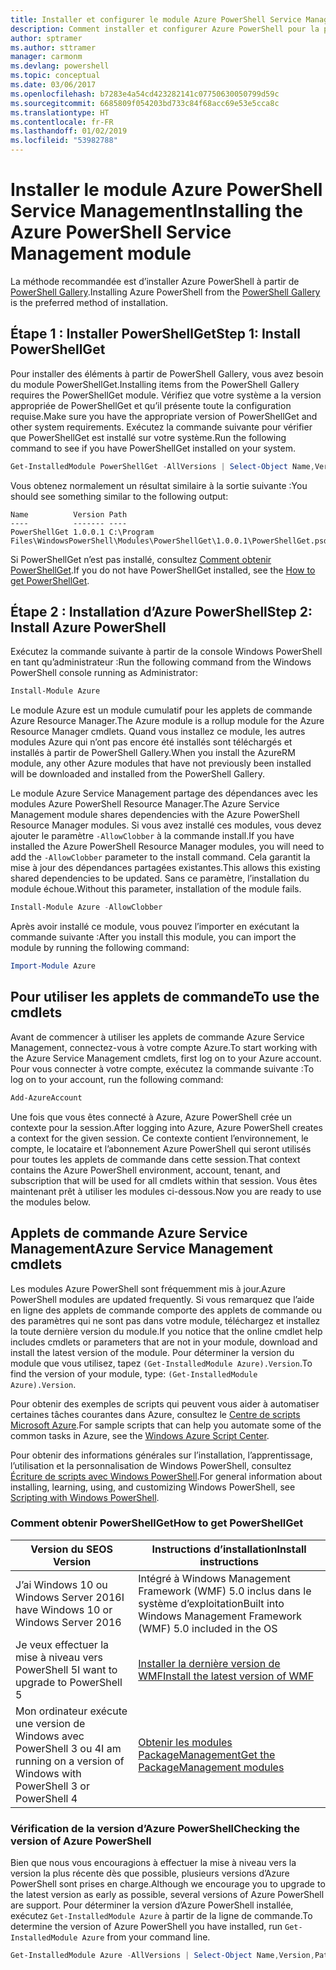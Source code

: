 ```yaml
---
title: Installer et configurer le module Azure PowerShell Service Management | Microsoft Docs
description: Comment installer et configurer Azure PowerShell pour la première utilisation.
author: sptramer
ms.author: sttramer
manager: carmonm
ms.devlang: powershell
ms.topic: conceptual
ms.date: 03/06/2017
ms.openlocfilehash: b7283e4a54cd423282141c07750630050799d59c
ms.sourcegitcommit: 6685809f054203bd733c84f68acc69e53e5cca8c
ms.translationtype: HT
ms.contentlocale: fr-FR
ms.lasthandoff: 01/02/2019
ms.locfileid: "53982788"
---
```

# <a name="installing-the-azure-powershell-service-management-module"></a><span data-ttu-id="a8ebe-103">Installer le module Azure PowerShell Service Management</span><span class="sxs-lookup"><span data-stu-id="a8ebe-103">Installing the Azure PowerShell Service Management module</span></span>

<span data-ttu-id="a8ebe-104">La méthode recommandée est d’installer Azure PowerShell à partir de [PowerShell Gallery](https://www.powershellgallery.com/).</span><span class="sxs-lookup"><span data-stu-id="a8ebe-104">Installing Azure PowerShell from the [PowerShell Gallery](https://www.powershellgallery.com/) is the preferred method of installation.</span></span>

## <a name="step-1-install-powershellget"></a><span data-ttu-id="a8ebe-105">Étape 1 : Installer PowerShellGet</span><span class="sxs-lookup"><span data-stu-id="a8ebe-105">Step 1: Install PowerShellGet</span></span>

<span data-ttu-id="a8ebe-106">Pour installer des éléments à partir de PowerShell Gallery, vous avez besoin du module PowerShellGet.</span><span class="sxs-lookup"><span data-stu-id="a8ebe-106">Installing items from the PowerShell Gallery requires the PowerShellGet module.</span></span> <span data-ttu-id="a8ebe-107">Vérifiez que votre système a la version appropriée de PowerShellGet et qu’il présente toute la configuration requise.</span><span class="sxs-lookup"><span data-stu-id="a8ebe-107">Make sure you have the appropriate version of PowerShellGet and other system requirements.</span></span> <span data-ttu-id="a8ebe-108">Exécutez la commande suivante pour vérifier que PowerShellGet est installé sur votre système.</span><span class="sxs-lookup"><span data-stu-id="a8ebe-108">Run the following command to see if you have PowerShellGet installed on your system.</span></span>

```powershell
Get-InstalledModule PowerShellGet -AllVersions | Select-Object Name,Version,Path
```

<span data-ttu-id="a8ebe-109">Vous obtenez normalement un résultat similaire à la sortie suivante :</span><span class="sxs-lookup"><span data-stu-id="a8ebe-109">You should see something similar to the following output:</span></span>

```output
Name          Version Path
----          ------- ----
PowerShellGet 1.0.0.1 C:\Program Files\WindowsPowerShell\Modules\PowerShellGet\1.0.0.1\PowerShellGet.psd1
```

<span data-ttu-id="a8ebe-110">Si PowerShellGet n’est pas installé, consultez [Comment obtenir PowerShellGet](#how-to-get-powershellget).</span><span class="sxs-lookup"><span data-stu-id="a8ebe-110">If you do not have PowerShellGet installed, see the [How to get PowerShellGet](#how-to-get-powershellget).</span></span>

## <a name="step-2-install-azure-powershell"></a><span data-ttu-id="a8ebe-111">Étape 2 : Installation d’Azure PowerShell</span><span class="sxs-lookup"><span data-stu-id="a8ebe-111">Step 2: Install Azure PowerShell</span></span>

<span data-ttu-id="a8ebe-112">Exécutez la commande suivante à partir de la console Windows PowerShell en tant qu’administrateur :</span><span class="sxs-lookup"><span data-stu-id="a8ebe-112">Run the following command from the Windows PowerShell console running as Administrator:</span></span>

```powershell
Install-Module Azure
```

<span data-ttu-id="a8ebe-113">Le module Azure est un module cumulatif pour les applets de commande Azure Resource Manager.</span><span class="sxs-lookup"><span data-stu-id="a8ebe-113">The Azure module is a rollup module for the Azure Resource Manager cmdlets.</span></span> <span data-ttu-id="a8ebe-114">Quand vous installez ce module, les autres modules Azure qui n’ont pas encore été installés sont téléchargés et installés à partir de PowerShell Gallery.</span><span class="sxs-lookup"><span data-stu-id="a8ebe-114">When you install the AzureRM module, any other Azure modules that have not previously been installed will be downloaded and installed from the PowerShell Gallery.</span></span>

<span data-ttu-id="a8ebe-115">Le module Azure Service Management partage des dépendances avec les modules Azure PowerShell Resource Manager.</span><span class="sxs-lookup"><span data-stu-id="a8ebe-115">The Azure Service Management module shares dependencies with the Azure PowerShell Resource Manager modules.</span></span> <span data-ttu-id="a8ebe-116">Si vous avez installé ces modules, vous devez ajouter le paramètre `-AllowClobber` à la commande install.</span><span class="sxs-lookup"><span data-stu-id="a8ebe-116">If you have installed the Azure PowerShell Resource Manager modules, you will need to add the `-AllowClobber` parameter to the install command.</span></span> <span data-ttu-id="a8ebe-117">Cela garantit la mise à jour des dépendances partagées existantes.</span><span class="sxs-lookup"><span data-stu-id="a8ebe-117">This allows this existing shared dependencies to be updated.</span></span> <span data-ttu-id="a8ebe-118">Sans ce paramètre, l’installation du module échoue.</span><span class="sxs-lookup"><span data-stu-id="a8ebe-118">Without this parameter, installation of the module fails.</span></span>

```powershell
Install-Module Azure -AllowClobber
```

<span data-ttu-id="a8ebe-119">Après avoir installé ce module, vous pouvez l’importer en exécutant la commande suivante :</span><span class="sxs-lookup"><span data-stu-id="a8ebe-119">After you install this module, you can import the module by running the following command:</span></span>

```powershell
Import-Module Azure
```

## <a name="to-use-the-cmdlets"></a><span data-ttu-id="a8ebe-120">Pour utiliser les applets de commande</span><span class="sxs-lookup"><span data-stu-id="a8ebe-120">To use the cmdlets</span></span>

<span data-ttu-id="a8ebe-121">Avant de commencer à utiliser les applets de commande Azure Service Management, connectez-vous à votre compte Azure.</span><span class="sxs-lookup"><span data-stu-id="a8ebe-121">To start working with the Azure Service Management cmdlets, first log on to your Azure account.</span></span> <span data-ttu-id="a8ebe-122">Pour vous connecter à votre compte, exécutez la commande suivante :</span><span class="sxs-lookup"><span data-stu-id="a8ebe-122">To log on to your account, run the following command:</span></span>

```powershell
Add-AzureAccount
```

<span data-ttu-id="a8ebe-123">Une fois que vous êtes connecté à Azure, Azure PowerShell crée un contexte pour la session.</span><span class="sxs-lookup"><span data-stu-id="a8ebe-123">After logging into Azure, Azure PowerShell creates a context for the given session.</span></span> <span data-ttu-id="a8ebe-124">Ce contexte contient l’environnement, le compte, le locataire et l’abonnement Azure PowerShell qui seront utilisés pour toutes les applets de commande dans cette session.</span><span class="sxs-lookup"><span data-stu-id="a8ebe-124">That context contains the Azure PowerShell environment, account, tenant, and subscription that will be used for all cmdlets within that session.</span></span> <span data-ttu-id="a8ebe-125">Vous êtes maintenant prêt à utiliser les modules ci-dessous.</span><span class="sxs-lookup"><span data-stu-id="a8ebe-125">Now you are ready to use the modules below.</span></span>

## <a name="azure-service-management-cmdlets"></a><span data-ttu-id="a8ebe-126">Applets de commande Azure Service Management</span><span class="sxs-lookup"><span data-stu-id="a8ebe-126">Azure Service Management cmdlets</span></span>

<span data-ttu-id="a8ebe-127">Les modules Azure PowerShell sont fréquemment mis à jour.</span><span class="sxs-lookup"><span data-stu-id="a8ebe-127">Azure PowerShell modules are updated frequently.</span></span> <span data-ttu-id="a8ebe-128">Si vous remarquez que l’aide en ligne des applets de commande comporte des applets de commande ou des paramètres qui ne sont pas dans votre module, téléchargez et installez la toute dernière version du module.</span><span class="sxs-lookup"><span data-stu-id="a8ebe-128">If you notice that the online cmdlet help includes cmdlets or parameters that are not in your module, download and install the latest version of the module.</span></span> <span data-ttu-id="a8ebe-129">Pour déterminer la version du module que vous utilisez, tapez `(Get-InstalledModule Azure).Version`.</span><span class="sxs-lookup"><span data-stu-id="a8ebe-129">To find the version of your module, type: `(Get-InstalledModule Azure).Version`.</span></span>

<span data-ttu-id="a8ebe-130">Pour obtenir des exemples de scripts qui peuvent vous aider à automatiser certaines tâches courantes dans Azure, consultez le [Centre de scripts Microsoft Azure](http://www.windowsazure.com/documentation/scripts/).</span><span class="sxs-lookup"><span data-stu-id="a8ebe-130">For sample scripts that can help you automate some of the common tasks in Azure, see the [Windows Azure Script Center](http://www.windowsazure.com/documentation/scripts/).</span></span>

<span data-ttu-id="a8ebe-131">Pour obtenir des informations générales sur l’installation, l’apprentissage, l’utilisation et la personnalisation de Windows PowerShell, consultez [Écriture de scripts avec Windows PowerShell](http://go.microsoft.com/fwlink/p/?linkid=320210).</span><span class="sxs-lookup"><span data-stu-id="a8ebe-131">For general information about installing, learning, using, and customizing Windows PowerShell, see [Scripting with Windows PowerShell](http://go.microsoft.com/fwlink/p/?linkid=320210).</span></span>

### <a name="how-to-get-powershellget"></a><span data-ttu-id="a8ebe-132">Comment obtenir PowerShellGet</span><span class="sxs-lookup"><span data-stu-id="a8ebe-132">How to get PowerShellGet</span></span>

|<span data-ttu-id="a8ebe-133">Version du SE</span><span class="sxs-lookup"><span data-stu-id="a8ebe-133">OS Version</span></span>|<span data-ttu-id="a8ebe-134">Instructions d’installation</span><span class="sxs-lookup"><span data-stu-id="a8ebe-134">Install instructions</span></span>|
|---|---|
|<span data-ttu-id="a8ebe-135">J’ai Windows 10 ou Windows Server 2016</span><span class="sxs-lookup"><span data-stu-id="a8ebe-135">I have Windows 10 or Windows Server 2016</span></span>|<span data-ttu-id="a8ebe-136">Intégré à Windows Management Framework (WMF) 5.0 inclus dans le système d’exploitation</span><span class="sxs-lookup"><span data-stu-id="a8ebe-136">Built into Windows Management Framework (WMF) 5.0 included in the OS</span></span>|
|<span data-ttu-id="a8ebe-137">Je veux effectuer la mise à niveau vers PowerShell 5</span><span class="sxs-lookup"><span data-stu-id="a8ebe-137">I want to upgrade to PowerShell 5</span></span>|[<span data-ttu-id="a8ebe-138">Installer la dernière version de WMF</span><span class="sxs-lookup"><span data-stu-id="a8ebe-138">Install the latest version of WMF</span></span>](https://www.microsoft.com/en-us/download/details.aspx?id=54616)|
|<span data-ttu-id="a8ebe-139">Mon ordinateur exécute une version de Windows avec PowerShell 3 ou 4</span><span class="sxs-lookup"><span data-stu-id="a8ebe-139">I am running on a version of Windows with PowerShell 3 or PowerShell 4</span></span>|[<span data-ttu-id="a8ebe-140">Obtenir les modules PackageManagement</span><span class="sxs-lookup"><span data-stu-id="a8ebe-140">Get the PackageManagement modules</span></span>](http://go.microsoft.com/fwlink/?LinkID=746217)|

<div id="helpmechoose"/>

### <a name="checking-the-version-of-azure-powershell"></a><span data-ttu-id="a8ebe-141">Vérification de la version d’Azure PowerShell</span><span class="sxs-lookup"><span data-stu-id="a8ebe-141">Checking the version of Azure PowerShell</span></span>

<span data-ttu-id="a8ebe-142">Bien que nous vous encouragions à effectuer la mise à niveau vers la version la plus récente dès que possible, plusieurs versions d’Azure PowerShell sont prises en charge.</span><span class="sxs-lookup"><span data-stu-id="a8ebe-142">Although we encourage you to upgrade to the latest version as early as possible, several versions of Azure PowerShell are support.</span></span> <span data-ttu-id="a8ebe-143">Pour déterminer la version d’Azure PowerShell installée, exécutez `Get-InstalledModule Azure` à partir de la ligne de commande.</span><span class="sxs-lookup"><span data-stu-id="a8ebe-143">To determine the version of Azure PowerShell you have installed, run `Get-InstalledModule Azure` from your command line.</span></span>

```powershell
Get-InstalledModule Azure -AllVersions | Select-Object Name,Version,Path
```
